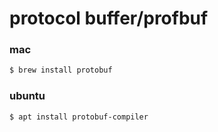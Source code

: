 # protocol buffer/profbuf


### mac

```bash
$ brew install protobuf
```


### ubuntu

```bash
$ apt install protobuf-compiler
```
